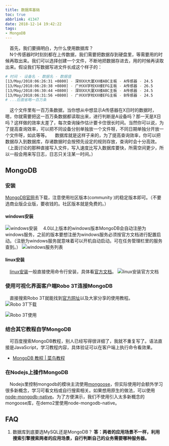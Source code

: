 ```yaml
---
title: 数据库基础
toc: true
abbrlink: 41347
date: 2018-12-14 19:42:22
tags:
- MongoDB
---
```


&emsp;首先，我们要搞明白，为什么使用数据库？  
&emsp;N个传感器时时刻刻都在上传数据，我们需要把数据存到硬盘里，等需要用的时候再取出来。我们可以选择创建一个文件，不断地把数据存进去，用的时候再读取出来。假设我们写数据写进文件长成这个样子的：
```bash
# 时间 - 设备名 - 数据名 - 数据值
[13/May/2018:06:26:31 +0800] - 深圳XX大厦XX楼ABC主板 - A传感器 - 24.5
[13/May/2018:06:28:38 +0800] - 广州XX学校XX楼EFG主板 - A传感器 - 26.5
[13/May/2018:06:30:44 +0800] - 深圳XX大厦XX楼ABC主板 - A传感器 - 24.5
[13/May/2018:06:31:56 +0800] - 广州XX学校XX楼EFG主板 - B传感器 - 24.5
# ...后面省略一百万条
```
&emsp;这个文件里有一百万条数据，当你想从中想显示A传感器在X日时的数据时，嗯，你就需要把这一百万条数据都读取出来，进行判断是A设备吗？那一天是X日吗？这样做的效率太差了，每次查询操作估计要卡住很长时间。当然你可以说，为了提高查询效率，可以把不同设备分别单独放一个文件呀，不同日期单独分开放一个文件呀，如此等等。
&emsp;数据库就是这样子来的，为了提高查询效率，你可以把数据存入到数据库，存诸数据时会按预先设定的规则存放，查询时会十分高效。（上面讨论的那种直接写入文件，写入速度比写入数据库要快，所需空间更少，所以一般会用来写日志，日志只关注某一时间。）

## MongoDB
### 安装
[MongoDB官网](https://www.mongodb.com/)去下载，注意使用社区版本(community )的稳定版本即可。（不要选商业版企业版，要收钱的。社区版本就是免费的。）
#### windows安装
![windows安装](http://ww1.sinaimg.cn/large/005BIQVbgy1fy9yyj9y3oj31hc0t4jvu.jpg)
&emsp;4.0以上版本的windows版本MongoDB会自动注册为windows服务，之前的版本要想注册为windows服务必须按官方文档进行配置启动。（注册为windows服务就意味着可以开机自动启动。可在任务管理栏里的服务查到。）
![windows服务列表](http://ww1.sinaimg.cn/large/005BIQVbgy1fy9yq9nkg7j30m50kamzt.jpg)

#### linux安装
&emsp;[linux安装](https://docs.mongodb.com/manual/tutorial/install-mongodb-on-red-hat/
)一般直接使用命令行安装，具体看[官方文档](https://docs.mongodb.com/manual/tutorial/install-mongodb-on-red-hat/)。
![linux安装官方文档](http://ww1.sinaimg.cn/large/005BIQVbgy1fy9z260q1nj31hc0t40xm.jpg)

### 使用可视化界面客户端Robo 3T连接MongoDB
&emsp;直接搜索Robo 3T就能找到[官方网址](https://robomongo.org/)以及大家分享的使用教程。
![Robo 3T下载](http://ww1.sinaimg.cn/large/005BIQVbgy1fy9z6ju72tj31hc0t4wi6.jpg)

![Robo 3T使用](http://ww1.sinaimg.cn/large/005BIQVbgy1fy9zexaa3mj31hc0t475z.jpg)

### 结合其它教程自学MongoDB
&emsp;可百度搜索MongoDB教程，别人已经写得很详细了，我就不重复写了。语法直接是JavaScript，学习教程内容，具体验证可以在客户端上执行命令看效果。
- [MongoDB 教程 | 菜鸟教程](http://www.runoob.com/mongodb/mongodb-tutorial.html)


### 在Nodejs上操作MongoDB
&emsp;Nodejs里控制mongodb的模块主流使用[mongoose](https://github.com/Automattic/mongoose)，但实际使用时会额外学习很多新概念，学习可看文档或自行搜索相关。如果想用原生的做法，可以使用[node-mongodb-native](https://github.com/mongodb/node-mongodb-native)。为了方便演示，我们不使用引入太多新概念的mongoose库，在demo2里使用node-mongodb-native。



## FAQ
1. 数据库到底要选MySQL还是MongoDB？
__答：两者的应用场景不一样，利用搜索引擎搜索两者的应用场景，自行判断自己的业务需要哪种服务器。__